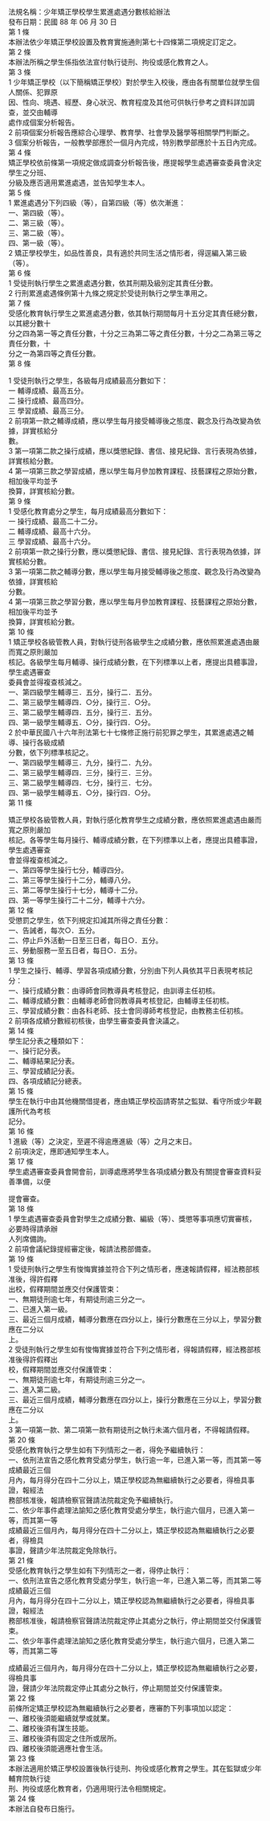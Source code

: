 法規名稱：少年矯正學校學生累進處遇分數核給辦法  
發布日期：民國 88 年 06 月 30 日  
第 1 條  
本辦法依少年矯正學校設置及教育實施通則第七十四條第二項規定訂定之。  
第 2 條  
本辦法所稱之學生係指依法宣付執行徒刑、拘役或感化教育之人。  
第 3 條  
1 少年矯正學校（以下簡稱矯正學校）對於學生入校後，應由各有關單位就學生個人關係、犯罪原  
因、性向、境遇、經歷、身心狀況、教育程度及其他可供執行參考之資料詳加調查，並交由輔導  
處作成個案分析報告。  
2 前項個案分析報告應綜合心理學、教育學、社會學及醫學等相關學門判斷之。  
3 個案分析報告，一般教學部應於一個月內完成，特別教學部應於十五日內完成。  
第 4 條  
矯正學校依前條第一項規定做成調查分析報告後，應提報學生處遇審查委員會決定學生之分班、  
分級及應否適用累進處遇，並告知學生本人。  
第 5 條  
1 累進處遇分下列四級（等），自第四級（等）依次漸進：  
一、第四級（等）。  
二、第三級（等）。  
三、第二級（等）。  
四、第一級（等）。  
2 矯正學校學生，如品性善良，具有適於共同生活之情形者，得逕編入第三級（等）。  
第 6 條  
1 受徒刑執行學生之累進處遇分數，依其刑期及級別定其責任分數。  
2 行刑累進處遇條例第十九條之規定於受徒刑執行之學生準用之。  
第 7 條  
受感化教育執行學生之累進處遇分數，依其執行期間每月十五分定其責任總分數，以其總分數十  
分之四為第一等之責任分數，十分之三為第二等之責任分數，十分之二為第三等之責任分數，十  
分之一為第四等之責任分數。  
第 8 條  


1 受徒刑執行之學生，各級每月成績最高分數如下：  
一 輔導成績、最高五分。  
二 操行成績、最高四分。  
三 學習成績、最高三分。  
2 前項第一款之輔導成績，應以學生每月接受輔導後之態度、觀念及行為改變為依據，詳實核給分  
數。  
3 第一項第二款之操行成績，應以獎懲紀錄、書信、接見紀錄、言行表現為依據，詳實核給分數。  
4 第一項第三款之學習成績，應以學生每月參加教育課程、技藝課程之原始分數，相加後平均並予  
換算，詳實核給分數。  
第 9 條  
1 受感化教育處分之學生，每月成績最高分數如下：  
一 操行成績、最高二十二分。  
二 輔導成績、最高十六分。  
三 學習成績、最高十六分。  
2 前項第一款之操行分數，應以獎懲紀錄、書信、接見紀錄、言行表現為依據，詳實核給分數。  
3 第一項第二款之輔導分數，應以學生每月接受輔導後之態度、觀念及行為改變為依據，詳實核給  
分數。  
4 第一項第三款之學習分數，應以學生每月參加教育課程、技藝課程之原始分數，相加後平均並予  
換算，詳實核給分數。  
第 10 條  
1 矯正學校各級管教人員，對執行徒刑各級學生之成績分數，應依照累進處遇由嚴而寬之原則嚴加  
核記。各級學生每月輔導、操行成績分數，在下列標準以上者，應提出具體事證，學生處遇審查  
委員會並得複查核減之。  
一、第四級學生輔導三．五分，操行二．五分。  
二、第三級學生輔導四．○分，操行三．○分。  
三、第二級學生輔導四．五分，操行三．五分。  
四、第一級學生輔導五．○分，操行四．○分。  
2 於中華民國八十六年刑法第七十七條修正施行前犯罪之學生，其累進處遇之輔導、操行各級成績  
分數，依下列標準核記之。  
一、第四級學生輔導三．九分，操行二．九分。  
二、第三級學生輔導四．三分，操行三．三分。  
三、第二級學生輔導四．七分，操行三．七分。  
四、第一級學生輔導五．○分，操行四．○分。  
第 11 條  


矯正學校各級管教人員，對執行感化教育學生之成績分數，應依照累進處遇由嚴而寬之原則嚴加  
核記。各等學生每月操行、輔導成績分數，在下列標準以上者，應提出具體事證，學生處遇審查  
會並得複查核減之。  
一、第四等學生操行七分，輔導四分。  
二、第三等學生操行十二分，輔導八分。  
三、第二等學生操行十七分，輔導十二分。  
四、第一等學生操行二十二分，輔導十六分。  
第 12 條  
受懲罰之學生，依下列規定扣減其所得之責任分數：  
一、告誡者，每次○．五分。  
二、停止戶外活動一日至三日者，每日○．五分。  
三、勞動服務一至五日者，每日○．五分。  
第 13 條  
1 學生之操行、輔導、學習各項成績分數，分別由下列人員依其平日表現考核記分：  
一、操行成績分數：由導師會同教導員考核登記，由訓導主任初核。  
二、輔導成績分數：由輔導老師會同教導員考核登記，由輔導主任初核。  
三、學習成績分數：由各科老師、技士會同導師考核登記，由教務主任初核。  
2 前項各成績分數經初核後，由學生審查委員會決議之。  
第 14 條  
學生記分表之種類如下：  
一、操行記分表。  
二、輔導結果記分表。  
三、學習成績記分表。  
四、各項成績記分總表。  
第 15 條  
學生在執行中由其他機關借提者，應由矯正學校函請寄禁之監獄、看守所或少年觀護所代為考核  
記分。  
第 16 條  
1 進級（等）之決定，至遲不得逾應進級（等）之月之末日。  
2 前項決定，應即通知學生本人。  
第 17 條  
學生處遇審查委員會開會前，訓導處應將學生各項成績分數及有關提會審查資料妥善準備，以便  


提會審查。  
第 18 條  
1 學生處遇審查委員會對學生之成績分數、編級（等）、獎懲等事項應切實審核，必要時得請承辦  
人列席備詢。  
2 前項會議紀錄提經審定後，報請法務部備查。  
第 19 條  
1 受徒刑執行之學生有悛悔實據並符合下列之情形者，應速報請假釋，經法務部核准後，得許假釋  
出校，假釋期間並應交付保護管束：  
一、無期徒刑逾七年，有期徒刑逾三分之一。  
二、已進入第一級。  
三、最近三個月成績，輔導分數應在四分以上，操行分數應在三分以上，學習分數應在二分以  
上。  
2 受徒刑執行之學生如有悛悔實據並符合下列之情形者，得報請假釋，經法務部核准後得許假釋出  
校，假釋期間並應交付保護管束：  
一、無期徒刑逾七年，有期徒刑逾三分之一。  
二、進入第二級。  
三、最近三個月成績，輔導分數應在四分以上，操行分數應在三分以上，學習分數應在二分以  
上。  
3 第一項第一款、第二項第一款有期徒刑之執行未滿六個月者，不得報請假釋。  
第 20 條  
受感化教育執行之學生如有下列情形之一者，得免予繼續執行：  
一、依刑法宣告之感化教育受處分學生，執行逾一年，已進入第一等，而其第一等成績最近三個  
月內，每月得分在四十二分以上，矯正學校認為無繼續執行之必要者，得檢具事證，報經法  
務部核准後，報請檢察官聲請法院裁定免予繼續執行。  
二、依少年事件處理法諭知之感化教育受處分學生，執行逾六個月，已進入第一等，而其第一等  
成績最近三個月內，每月得分在四十二分以上，矯正學校認為無繼續執行之必要者，得檢具  
事證，聲請少年法院裁定免除執行。  
第 21 條  
受感化教育執行之學生如有下列情形之一者，得停止執行：  
一、依刑法宣告之感化教育受處分學生，執行逾一年，已進入第二等，而其第二等成績最近三個  
月內，每月得分在四十二分以上，矯正學校認為無繼續執行之必要者，得檢具事證，報經法  
務部核准後，報請檢察官聲請法院裁定停止其處分之執行，停止期間並交付保護管束。  
二、依少年事件處理法諭知之感化教育受處分學生，執行逾六個月，已進入第二等，而其第二等  


成績最近三個月內，每月得分在四十二分以上，矯正學校認為無繼續執行之必要，得檢具事  
證，聲請少年法院裁定停止其處分之執行，停止期間並交付保護管束。  
第 22 條  
前條所定矯正學校認為無繼續執行之必要者，應審酌下列事項加以認定：  
一、離校後須能繼續就學或就業。  
二、離校後須有謀生技能。  
三、離校後須有固定之住所或居所。  
四、離校後須能適應社會生活。  
第 23 條  
本辦法適用於矯正學校設置後執行徒刑、拘役或感化教育之學生。其在監獄或少年輔育院執行徒  
刑、拘役或感化教育者，仍適用現行法令相關規定。  
第 24 條  
本辦法自發布日施行。  


